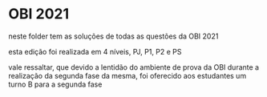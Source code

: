 # OBI 2021

neste folder tem as soluções de todas as questões da OBI 2021

esta edição foi realizada em 4 níveis, PJ, P1, P2 e PS

vale ressaltar, que devido a lentidão do ambiente de prova da OBI durante a realização da segunda fase da mesma, foi oferecido aos estudantes um turno B para a segunda fase
